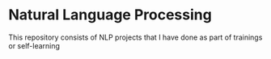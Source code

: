 # Natural Language Processing
This repository consists of NLP projects that I have done as part of trainings or self-learning
